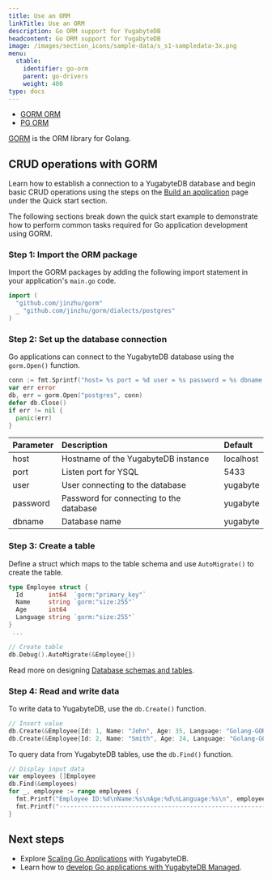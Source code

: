 ```yaml
---
title: Use an ORM
linkTitle: Use an ORM
description: Go ORM support for YugabyteDB
headcontent: Go ORM support for YugabyteDB
image: /images/section_icons/sample-data/s_s1-sampledata-3x.png
menu:
  stable:
    identifier: go-orm
    parent: go-drivers
    weight: 400
type: docs
---
```


<ul class="nav nav-tabs-alt nav-tabs-yb">

  <li >
    <a href="../gorm/" class="nav-link active">
      <i class="icon-postgres" aria-hidden="true"></i>
      GORM ORM
    </a>
  </li>

  <li >
    <a href="../pg/" class="nav-link">
      <i class="icon-postgres" aria-hidden="true"></i>
      PG ORM
    </a>
  </li>

</ul>

[GORM](https://gorm.io/) is the ORM library for Golang.

## CRUD operations with GORM

Learn how to establish a connection to a YugabyteDB database and begin basic CRUD operations using the steps on the [Build an application](../../../quick-start/build-apps/go/ysql-gorm/) page under the Quick start section.

The following sections break down the quick start example to demonstrate how to perform common tasks required for Go application development using GORM.

### Step 1: Import the ORM package

Import the GORM packages by adding the following import statement in your application's `main.go` code.

```go
import (
  "github.com/jinzhu/gorm"
  _ "github.com/jinzhu/gorm/dialects/postgres"
)
```

### Step 2: Set up the database connection

Go applications can connect to the YugabyteDB database using the `gorm.Open()` function.

```go
conn := fmt.Sprintf("host= %s port = %d user = %s password = %s dbname = %s sslmode=disable", host, port, user, password, dbname)
var err error
db, err = gorm.Open("postgres", conn)
defer db.Close()
if err != nil {
  panic(err)
}
```

| Parameter | Description | Default |
| :---------- | :---------- | :------ |
| host  | Hostname of the YugabyteDB instance | localhost
| port |  Listen port for YSQL | 5433
| user | User connecting to the database | yugabyte
| password | Password for connecting to the database | yugabyte
| dbname | Database name | yugabyte

### Step 3: Create a table

Define a struct which maps to the table schema and use `AutoMigrate()` to create the table.

```go
type Employee struct {
  Id       int64  `gorm:"primary_key"`
  Name     string `gorm:"size:255"`
  Age      int64
  Language string `gorm:"size:255"`
}
 ...

// Create table
db.Debug().AutoMigrate(&Employee{})
```

Read more on designing [Database schemas and tables](../../../explore/ysql-language-features/databases-schemas-tables/).

### Step 4: Read and write data

To write data to YugabyteDB, use the `db.Create()` function.

```go
// Insert value
db.Create(&Employee{Id: 1, Name: "John", Age: 35, Language: "Golang-GORM"})
db.Create(&Employee{Id: 2, Name: "Smith", Age: 24, Language: "Golang-GORM"})
```

To query data from YugabyteDB tables, use the `db.Find()` function.

```go
// Display input data
var employees []Employee
db.Find(&employees)
for _, employee := range employees {
  fmt.Printf("Employee ID:%d\nName:%s\nAge:%d\nLanguage:%s\n", employee.Id, employee.Name, employee.Age, employee.Language)
  fmt.Printf("--------------------------------------------------------------\n")
}
```

## Next steps

- Explore [Scaling Go Applications](../../../explore/linear-scalability/) with YugabyteDB.
- Learn how to [develop Go applications with YugabyteDB Managed](../../../yugabyte-cloud/cloud-quickstart/cloud-build-apps/cloud-ysql-go/).
